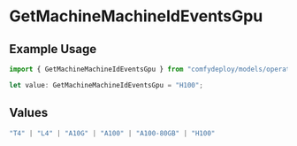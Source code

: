 # GetMachineMachineIdEventsGpu

## Example Usage

```typescript
import { GetMachineMachineIdEventsGpu } from "comfydeploy/models/operations";

let value: GetMachineMachineIdEventsGpu = "H100";
```

## Values

```typescript
"T4" | "L4" | "A10G" | "A100" | "A100-80GB" | "H100"
```